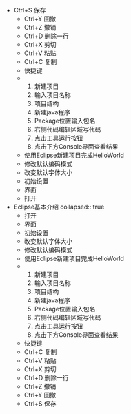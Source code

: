- Ctrl+S 保存
	- Ctrl+Y 回撤
	- Ctrl+Z 撤销
	- Ctrl+D 删除一行
	- Ctrl+X 剪切
	- Ctrl+V 粘贴
	- Ctrl+C 复制
	- 快捷键
	- 1. 新建项目
	  2. 输入项目名称
	  3. 项目结构
	  4. 新建java程序
	  5. Package位置输入包名
	  6. 右侧代码编辑区域写代码
	  7. 点击工具运行按钮
	  8. 点击下方Console界面查看结果
	- 使用Eclipse新建项目完成HelloWorld
	- 修改默认编码模式
	- 改变默认字体大小
	- 初始设置
	- 界面
	- 打开
- Eclipse基本介绍
  collapsed:: true
	- 打开
	- 界面
	- 初始设置
	- 改变默认字体大小
	- 修改默认编码模式
	- 使用Eclipse新建项目完成HelloWorld
	- 1. 新建项目
	  2. 输入项目名称
	  3. 项目结构
	  4. 新建java程序
	  5. Package位置输入包名
	  6. 右侧代码编辑区域写代码
	  7. 点击工具运行按钮
	  8. 点击下方Console界面查看结果
	- 快捷键
	- Ctrl+C 复制
	- Ctrl+V 粘贴
	- Ctrl+X 剪切
	- Ctrl+D 删除一行
	- Ctrl+Z 撤销
	- Ctrl+Y 回撤
	- Ctrl+S 保存